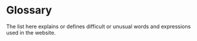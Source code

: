 # Glossary

The list here explains or defines difficult or unusual words and expressions used 
in the website.


<!--stackedit_data:
eyJoaXN0b3J5IjpbLTE5NTQxMTAwMTRdfQ==
-->